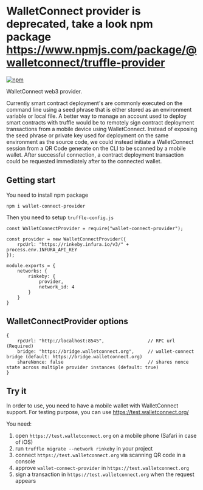 # WalletConnect provider is deprecated, take a look npm package https://www.npmjs.com/package/@walletconnect/truffle-provider

[![npm](https://img.shields.io/npm/v/wallet-connect-provider.svg)](https://www.npmjs.com/package/wallet-connect-provider)

WalletConnect web3 provider.

Currently smart contract deployment's are commonly executed on the command line using a seed phrase that is either stored as an environment variable or local file. A better way to manage an account used to deploy smart contracts with truffle would be to remotely sign contract deployment transactions from a mobile device using WalletConnect. Instead of exposing the seed phrase or private key used for deployment on the same environment as the source code, we could instead initiate a WalletConnect session from a QR Code generate on the CLI to be scanned by a mobile wallet. After successful connection, a contract deployment transaction could be requested immediately after to the connected wallet.

## Getting start

You need to install npm package
```
npm i wallet-connect-provider
```

Then you need to setup `truffle-config.js`

```
const WalletConnectProvider = require("wallet-connect-provider");

const provider = new WalletConnectProvider({
    rpcUrl: "https://rinkeby.infura.io/v3/" + process.env.INFURA_API_KEY
});

module.exports = {
    networks: {
        rinkeby: {
            provider,
            network_id: 4
        }
    }
}
```

## WalletConnectProvider options
```
{
    rpcUrl: "http://localhost:8545",                // RPC url (Required)
    bridge: "https://bridge.walletconnect.org",     // wallet-connect bridge (default: https://bridge.walletconnect.org)
    shareNonce: false                               // shares nonce state across multiple provider instances (default: true)
}
```

## Try it
In order to use, you need to have a mobile wallet with WalletConnect support. 
For testing purpose, you can use https://test.walletconnect.org/

You need:
1. open `https://test.walletconnect.org` on a mobile phone (Safari in case of iOS)
2. run `truffle migrate --network rinkeby` in your project
3. connect `https://test.walletconnect.org` via scanning QR code in a console
4. approve `wallet-connect-provider` in `https://test.walletconnect.org`
5. sign a transaction in `https://test.walletconnect.org` when the request appears
